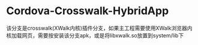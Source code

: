# Cordova-Crosswalk-HybridApp

该分支是crosswalk(XWalk内核)插件分支，如果主工程需要使用XWalk浏览器内核加载网页，需要按安装该分支apk，或是将libxwalk.so放置到system/lib下
